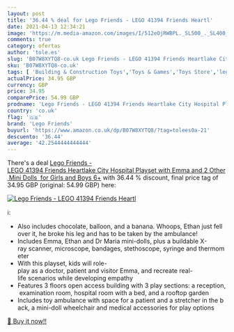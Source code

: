 ```yaml
---
layout: post
title: '36.44 % deal for Lego Friends - LEGO 41394 Friends Heartl'
date: 2021-04-13 12:34:21
image: 'https://m.media-amazon.com/images/I/512eOjRWBPL._SL500_._SL400_.jpg'
comments: true
category: ofertas
author: 'tole.es'
slug: 'B07W8XYTQ8-co.uk Lego Friends - LEGO 41394 Friends Heartlake City...'
sku: 'B07W8XYTQ8-co.uk'
tags: [ 'Building & Construction Toys','Toys & Games','Toys Store','lego','lego friends', ]
actualPrice: 34.95 GBP
currency: GBP
price: 34.95
comparePrice: 54.99 GBP
prodname: 'Lego Friends - LEGO 41394 Friends Heartlake City Hospital Playset with Emma and 2 Other Mini Dolls  for Girls and Boys 6+'
country: 'co.uk'
flag: '🇬🇧'
brand: 'Lego Friends'
buyurl: 'https://www.amazon.co.uk/dp/B07W8XYTQ8/?tag=tolees0a-21'
descuento: '36.44'
average: '42.2544444444444'
---
```


There's a deal [Lego Friends - LEGO 41394 Friends Heartlake City Hospital Playset with Emma and 2 Other Mini Dolls  for Girls and Boys 6+](https://www.amazon.co.uk/dp/B07W8XYTQ8/?tag=tolees0a-21)  with  36.44 % discount, final price tag of  34.95 GBP (original: 54.99 GBP) here:

[![Lego Friends - LEGO 41394 Friends Heartl](https://m.media-amazon.com/images/I/512eOjRWBPL._SL500_._SL400_.jpg)](https://www.amazon.co.uk/dp/B07W8XYTQ8/?tag=tolees0a-21)

ℹ️:

- Also includes chocolate, balloon, and a banana. Whoops, Ethan just fell over it, he broke his leg and has to be taken by the ambulance!
- Includes Emma, Ethan and Dr Maria mini-dolls, plus a buildable X-ray scanner, microscope, bandages, stethoscope, syringe and thermometer
- With this playset, kids will role-play as a doctor, patient and visitor Emma, and recreate real-life scenarios while developing empathy
- Features 3 floors open access building with 3 play sections: a reception, examination room, hospital room with a bed, and a rooftop garden
- Includes toy ambulance with space for a patient and a stretcher in the back, a mini-doll wheelchair and medical accessories for play options

[🛒 Buy it now!!](https://www.amazon.co.uk/dp/B07W8XYTQ8/?tag=tolees0a-21)
